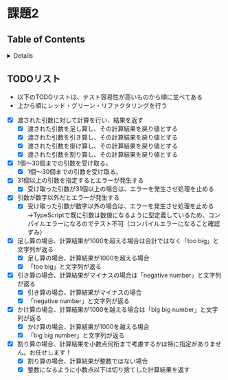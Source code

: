# 課題2

## Table of Contents
<!-- START doctoc generated TOC please keep comment here to allow auto update -->
<!-- DON'T EDIT THIS SECTION, INSTEAD RE-RUN doctoc TO UPDATE -->
<details>
<summary>Details</summary>

- [](#)

</details>
<!-- END doctoc generated TOC please keep comment here to allow auto update -->

## TODOリスト

- 以下のTODOリストは、テスト容易性が高いものから順に並べてある
- 上から順にレッド・グリーン・リファクタリングを行う

- [x] 渡された引数に対して計算を行い、結果を返す
  - [x] 渡された引数を足し算し、その計算結果を戻り値とする
  - [x] 渡された引数を引き算し、その計算結果を戻り値とする
  - [x] 渡された引数を掛け算し、その計算結果を戻り値とする
  - [x] 渡された引数を割り算し、その計算結果を戻り値とする

- [x] 1個〜30個までの引数を受け取る。
  - [x] 1個〜30個までの引数を受け取る。

- [x] 31個以上の引数を指定するとエラーが発生する
  - [x] 受け取った引数が31個以上の場合は、エラーを発生させ処理を止める
- [x] 引数が数字以外だとエラーが発生する
  - [x] 受け取った引数が数字以外の場合は、エラーを発生させ処理を止める →TypeScriptで既に引数は数値になるように型定義しているため、コンパイルエラーになるのでテスト不可（コンパイルエラーになること確認ずみ）

- [x] 足し算の場合、計算結果が1000を超える場合は合計ではなく「too big」と文字列が返る
  - [x] 足し算の場合、計算結果が1000を超える場合
  - [x] 「too big」と文字列が返る

- [x] 引き算の場合、計算結果がマイナスの場合は「negative number」と文字列が返る
  - [x] 引き算の場合、計算結果がマイナスの場合
  - [x] 「negative number」と文字列が返る

- [x] かけ算の場合、計算結果が1000を越える場合は「big big number」と文字列が返る
  - [x] かけ算の場合、計算結果が1000を越える場合
  - [x] 「big big number」と文字列が返る

- [x] 割り算の場合、計算結果を小数点何桁まで考慮するかは特に指定がありません。お任せします！
  - [x] 割り算の場合、計算結果が整数ではない場合
  - [x] 整数になるように小数点以下は切り捨てした計算結果を返す